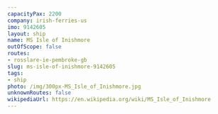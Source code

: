 ```yaml
---
capacityPax: 2200
company: irish-ferries-us
imo: 9142605
layout: ship
name: MS Isle of Inishmore
outOfScope: false
routes:
- rosslare-ie-pembroke-gb
slug: ms-isle-of-inishmore-9142605
tags:
- ship
photo: /img/300px-MS_Isle_of_Inishmore.jpg
unknownRoutes: false
wikipediaUrl: https://en.wikipedia.org/wiki/MS_Isle_of_Inishmore
---
```

